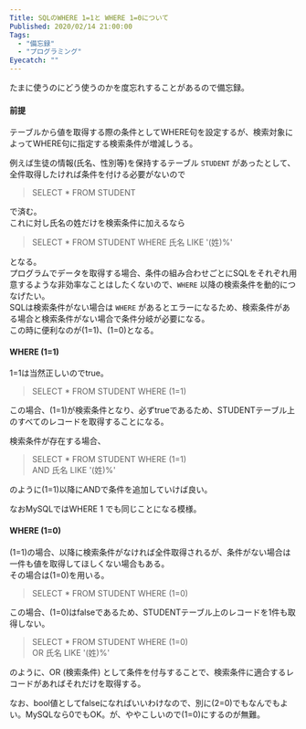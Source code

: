 ```yaml
---
Title: SQLのWHERE 1=1と WHERE 1=0について
Published: 2020/02/14 21:00:00
Tags:
  - "備忘録"
  - "プログラミング"
Eyecatch: ""
---
```

たまに使うのにどう使うのかを度忘れすることがあるので備忘録。  


#### 前提  
テーブルから値を取得する際の条件としてWHERE句を設定するが、検索対象によってWHERE句に指定する検索条件が増減しうる。  

例えば生徒の情報(氏名、性別等)を保持するテーブル `STUDENT` があったとして、全件取得したければ条件を付ける必要がないので  

> SELECT * FROM STUDENT

で済む。  
これに対し氏名の姓だけを検索条件に加えるなら  

> SELECT * FROM STUDENT
> WHERE 氏名 LIKE '(姓)%'

となる。  
プログラムでデータを取得する場合、条件の組み合わせごとにSQLをそれぞれ用意するような非効率なことはしたくないので、`WHERE` 以降の検索条件を動的につなげたい。  
SQLは検索条件がない場合は `WHERE` があるとエラーになるため、検索条件がある場合と検索条件がない場合で条件分岐が必要になる。  
この時に便利なのが(1=1)、(1=0)となる。

#### WHERE (1=1)  
1=1は当然正しいのでtrue。  

> SELECT * FROM STUDENT 
> WHERE (1=1)  

この場合、(1=1)が検索条件となり、必ずtrueであるため、STUDENTテーブル上のすべてのレコードを取得することになる。  

検索条件が存在する場合、

> SELECT * FROM STUDENT 
> WHERE (1=1)  
> AND 氏名 LIKE '(姓)%'  

のように(1=1)以降にANDで条件を追加していけば良い。

なおMySQLではWHERE 1 でも同じことになる模様。

#### WHERE (1=0)  
(1=1)の場合、以降に検索条件がなければ全件取得されるが、条件がない場合は一件も値を取得してほしくない場合もある。  
その場合は(1=0)を用いる。 

> SELECT * FROM STUDENT 
> WHERE (1=0)  

この場合、(1=0)はfalseであるため、STUDENTテーブル上のレコードを1件も取得しない。  

> SELECT * FROM STUDENT 
> WHERE (1=0)  
> OR 氏名 LIKE '(姓)%'  

のように、OR (検索条件) として条件を付与することで、検索条件に適合するレコードがあればそれだけを取得する。

なお、bool値としてfalseになればいいわけなので、別に(2=0)でもなんでもよい。MySQLなら0でもOK。が、ややこしいので(1=0)にするのが無難。  


